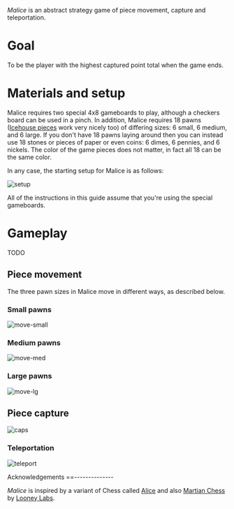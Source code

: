 *Malice* is an abstract strategy game of piece movement, capture and teleportation.  

Goal
====

To be the player with the highest captured point total when the game ends.

Materials and setup
===================

Malice requires two special 4x8 gameboards to play, although a checkers board can be used in a pinch.  In addition, Malice requires 18 pawns ([Icehouse pieces](http://www.looneylabs.com/looney-pyramids) work very nicely too) of differing sizes: 6 small, 6 medium, and 6 large.  If you don't have 18 pawns laying around then you can instead use 18 stones or pieces of paper or even coins: 6 dimes, 6 pennies, and 6 nickels.  The color of the game pieces does not matter, in fact all 18 can be the same color.

In any case, the starting setup for Malice is as follows:

![setup](https://raw.githubusercontent.com/fogus/spiel/master/brettspiel/malice/graphics/inital-setp.png)

All of the instructions in this guide assume that you're using the special gameboards.

Gameplay
========

TODO

Piece movement
--------------

The three pawn sizes in Malice move in different ways, as described below.

### Small pawns

![move-small](https://raw.githubusercontent.com/fogus/spiel/master/brettspiel/malice/graphics/small-movement.png)

### Medium pawns

![move-med](https://raw.githubusercontent.com/fogus/spiel/master/brettspiel/malice/graphics/medium-movement.png)

### Large pawns

![move-lg](https://raw.githubusercontent.com/fogus/spiel/master/brettspiel/malice/graphics/large-movement.png)

Piece capture
-------------

![caps](https://raw.githubusercontent.com/fogus/spiel/master/brettspiel/malice/graphics/captures.png)

### Teleportation

![teleport](https://raw.githubusercontent.com/fogus/spiel/master/brettspiel/malice/graphics/teleportation.png)


Acknowledgements
==--------------

*Malice* is inspired by a variant of Chess called [Alice](http://www.chessvariants.org/other.dir/alice.html) and also [Martian Chess](http://icehousegames.org/wiki/index.php?title=Martian_Chess) by [Looney Labs](http://www.looneylabs.com).
